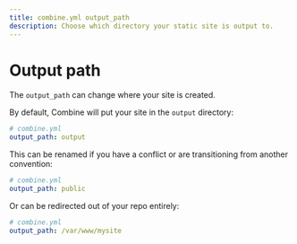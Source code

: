 ```yaml
---
title: combine.yml output_path
description: Choose which directory your static site is output to.
---
```


# Output path

The `output_path` can change where your site is created.

By default, Combine will put your site in the `output` directory:

```yaml
# combine.yml
output_path: output
```

This can be renamed if you have a conflict or are transitioning from another convention:

```yaml
# combine.yml
output_path: public
```

Or can be redirected out of your repo entirely:

```yaml
# combine.yml
output_path: /var/www/mysite
```
